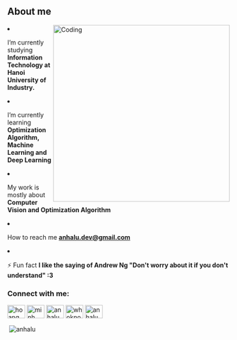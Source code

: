 <h2>About me</h2>
<img align="right" alt="Coding" width="400" 

- I’m currently studying **Information Technology at Hanoi University of Industry.**

- I’m currently learning **Optimization Algorithm, Machine Learning and Deep Learning**

- My work is mostly about **Computer Vision and Optimization Algorithm**

- How to reach me **anhalu.dev@gmail.com**

- ⚡ Fun fact **I like the saying of Andrew Ng "Don't worry about it if you don't understand" :3**

<h3 align="left">Connect with me:</h3>
<p align="left">
<a href="https://linkedin.com/in/hoang-minh-an-5ba305248" target="blank"><img align="center" src="https://raw.githubusercontent.com/rahuldkjain/github-profile-readme-generator/master/src/images/icons/Social/linked-in-alt.svg" alt="hoang minh an" height="30" width="40" /></a>
<a href="https://fb.com/anhalu6602" target="blank"><img align="center" src="https://raw.githubusercontent.com/rahuldkjain/github-profile-readme-generator/master/src/images/icons/Social/facebook.svg" alt="minh an halu" height="30" width="40" /></a>
<a href="https://instagram.com/anhalu66" target="blank"><img align="center" src="https://raw.githubusercontent.com/rahuldkjain/github-profile-readme-generator/master/src/images/icons/Social/instagram.svg" alt="anhalu66" height="30" width="40" /></a>
<a href="https://codeforces.com/profile/whoknows" target="blank"><img align="center" src="https://raw.githubusercontent.com/rahuldkjain/github-profile-readme-generator/master/src/images/icons/Social/codeforces.svg" alt="whoknows" height="30" width="40" /></a>
<a href="https://www.leetcode.com/anhalu" target="blank"><img align="center" src="https://raw.githubusercontent.com/rahuldkjain/github-profile-readme-generator/master/src/images/icons/Social/leet-code.svg" alt="anhalu" height="30" width="40" /></a>
</p>


<p>&nbsp;<img align="center" src="https://github-readme-stats-git-masterrstaa-rickstaa.vercel.app/api?username=anhalu&show_icons=true&locale=en" alt="anhalu" /></p>


